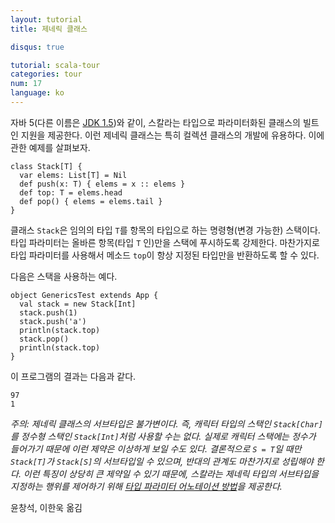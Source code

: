 ```yaml
---
layout: tutorial
title: 제네릭 클래스

disqus: true

tutorial: scala-tour
categories: tour
num: 17
language: ko
---
```


자바 5(다른 이름은 [JDK 1.5](http://java.sun.com/j2se/1.5/))와 같이, 스칼라는 타입으로 파라미터화된 클래스의 빌트인 지원을 제공한다. 이런 제네릭 클래스는 특히 컬렉션 클래스의 개발에 유용하다. 이에 관한 예제를 살펴보자.

    class Stack[T] {
      var elems: List[T] = Nil
      def push(x: T) { elems = x :: elems }
      def top: T = elems.head
      def pop() { elems = elems.tail }
    }

클래스 `Stack`은 임의의 타입 `T`를 항목의 타입으로 하는 명령형(변경 가능한) 스택이다. 타입 파라미터는 올바른 항목(타입 `T` 인)만을 스택에 푸시하도록 강제한다. 마찬가지로 타입 파라미터를 사용해서 메소드 `top`이 항상 지정된 타입만을 반환하도록 할 수 있다.

다음은 스택을 사용하는 예다.

    object GenericsTest extends App {
      val stack = new Stack[Int]
      stack.push(1)
      stack.push('a')
      println(stack.top)
      stack.pop()
      println(stack.top)
    }

이 프로그램의 결과는 다음과 같다.

    97
    1

_주의: 제네릭 클래스의 서브타입은 *불가변*이다. 즉, 캐릭터 타입의 스택인 `Stack[Char]`를 정수형 스택인 `Stack[Int]`처럼 사용할 수는 없다. 실제로 캐릭터 스택에는 정수가 들어가기 때문에 이런 제약은 이상하게 보일 수도 있다. 결론적으로 `S = T`일 때만 `Stack[T]`가 `Stack[S]`의 서브타입일 수 있으며, 반대의 관계도 마찬가지로 성립해야 한다. 이런 특징이 상당히 큰 제약일 수 있기 때문에, 스칼라는 제네릭 타입의 서브타입을 지정하는 행위를 제어하기 위해 [타입 파라미터 어노테이션 방법](variances.html)을 제공한다._

윤창석, 이한욱 옮김